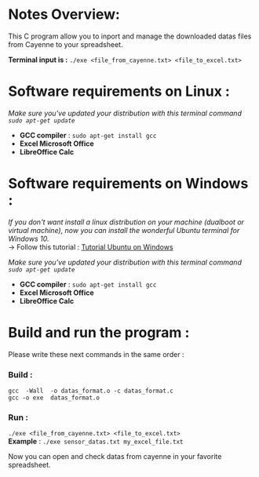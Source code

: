 # Notes Overview:
This C program allow you to inport and manage the downloaded datas files from Cayenne to your spreadsheet.    

**Terminal input is :** `./exe <file_from_cayenne.txt> <file_to_excel.txt>`  

# Software requirements on Linux :

_Make sure you've updated your distribution with this terminal command `sudo apt-get update`_  

* **GCC compiler** : `sudo apt-get install gcc`  
* **Excel Microsoft Office**
* **LibreOffice Calc**

# Software requirements on Windows :

_If you don't want install a linux distribution on your machine (dualboot or virtual machine), now you can install the wonderful Ubuntu terminal for Windows 10._  
 -> Follow this tutorial : [Tutorial Ubuntu on Windows](https://ubuntu.com/tutorials/tutorial-ubuntu-on-windows#1-overview)  

_Make sure you've updated your distribution with this terminal command `sudo apt-get update`_  

* **GCC compiler** : `sudo apt-get install gcc`  
* **Excel Microsoft Office**
* **LibreOffice Calc**

# Build and run the program :

Please write these next commands in the same order :  

### Build :
`gcc  -Wall  -o datas_format.o -c datas_format.c`  
`gcc -o exe  datas_format.o`  
### Run :
`./exe <file_from_cayenne.txt> <file_to_excel.txt>`  
**Example** : `./exe sensor_datas.txt my_excel_file.txt`  



Now you can open and check datas from cayenne in your favorite spreadsheet.
